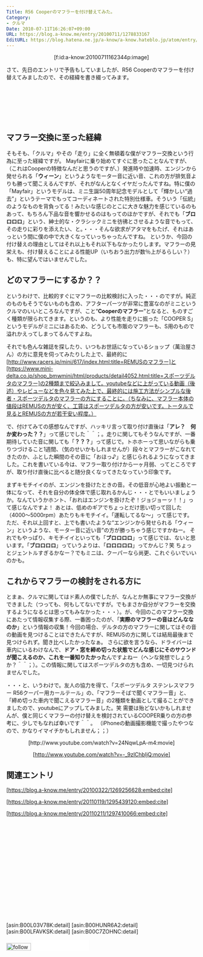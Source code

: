 ```yaml
---
Title: R56 Cooperのマフラーを付け替えてみた。
Category:
- クルマ
Date: 2010-07-11T16:26:07+09:00
URL: https://blog.a-know.me/entry/20100711/1278833167
EditURL: https://blog.hatena.ne.jp/a-know/a-know.hateblo.jp/atom/entry/12921228815727979833
---
```


<div align=center>[f:id:a-know:20100711162344p:image]</div>


さて、先日のエントリで予告もしていましたが、R56 Cooperのマフラーを付け替えてみましたので、その経緯を書き綴ってみます。




<!-- more -->



<script async src="//pagead2.googlesyndication.com/pagead/js/adsbygoogle.js"></script>
<!-- article-top -->
<ins class="adsbygoogle"
     style="display:inline-block;width:728px;height:90px"
     data-ad-client="ca-pub-3463034538369189"
     data-ad-slot="8367620130"></ins>
<script>
(adsbygoogle = window.adsbygoogle || []).push({});
</script>


## マフラー交換に至った経緯
そもそも、「クルマ」やその「走り」に全く無頓着な僕がマフラー交換という行為に至った経緯ですが。
Mayfairに乗り始めてすぐに思ったことなんですが、（これはCooperの特徴なんだと思うのですが、）発進時や加速時、エンジンから発せられる「<span style="font-weight:bold;">ウィーン</span>」というようなモーター音に近い音、これの方が排気音よりも勝って聞こえるんですが、それがなんとなくイヤだったんですね。特に僕の「Mayfair」というモデルは、ミニ生誕50周年記念モデルとして「輝かしい“過去”」というテーマでもってコーディネートされた特別仕様車。そういう「伝統」のようなものを背負ってる！みたいな感じのとこに大きな魅力を感じているのもあって、もちろん下品な音を響かせるのはもってのほかですが、それでも「<span style="font-weight:bold;">ブロロロロ</span>」という、紳士的な・クラシックミニを彷彿とさせるような音でもって、その走りに彩りを添えたい、と。・・・そんな欲求がアタマをもたげ、それはあっという間に僕の中で大きくなっていっちゃったんですね。
というか、今回の付け替えの理由としてはそれ以上もそれ以下もなかったりします。マフラーの見栄えも、付け替えることによる性能UP（いちおう出力が数％上がるらしい？）も、特に望んではいませんでした。


## どのマフラーにするか？？
というわけで、比較的すぐにマフラーの比較検討に入った・・・のですが。純正のものもそうでないものも含め、アフターパーツが非常に豊富なのがミニというクルマのいいところなんですが、こと“<span style="font-weight:bold;">Cooperのマフラー</span>”となると、ものすごく種類が限られてきます。というのも、より性能を走りに振った「COOPER S」というモデルがミニにはあるため、どうしても市販のマフラーも、S用のもので溢れかえってしまってるんですよね。


それでも色んな雑誌を探したり、いつもお世話になっているショップ（萬治屋さん）の方に意見を伺ってみたりした上で、最終的に[http://www.racers.jp/mini/617/index.html:title=REMUSのマフラー]と[https://www.mini-delta.co.jp/shop_bmwmini/html/products/detail4052.html:title=スポーツデルタのマフラー]の2種類まで絞込みまして。youtubeなどに上がっている動画（後述）やレビューなどを色々見てみた上で、最終的には施工方法がシンプルな後者・スポーツデルタのマフラーの方にすることに。（ちなみに、マフラー本体の値段はREMUSの方が安く、工賃はスポーツデルタの方が安いです。トータルで見るとREMUSの方が若干安い程度。）


で、付けてみての感想なんですが、ハッキリ言って取り付け直後は「<span style="font-weight:bold;">アレ？　何か変わった？？</span>」って感じでした＾＾；。走りに関してもそうなんですが、一番期待していた音に関しても「<span style="font-weight:bold;">？？？</span>」って感じで。トホホーって思いながらも乗りつづけること1週間、（気のせいかもしれませんが）段々とマフラーがこなれてきたのか、ふとした瞬間のその音に「おほっ♪」と感じられるようになってきました。これを書いている今は、マフラー取り付けから一ヶ月弱、ってところですが、取り付け直後に比べると随分良くなってきたなっていう印象です。


まずキモチイイのが、エンジンを掛けたときの音。その低音が心地よい振動と一体になって、それを自分の体全体で感じ取れるかんじ・・・とでもいいましょうか。なんていうかホント、「おれはエンジンを掛けたぞ！ジョジョーッ！！」って感じなんですよ！
あとは、低めのギアでちょっとだけ思い切って回した（4000〜5000rpm）あたりもキモチイイ。「運転してるな〜」って感じです。ただ、それ以上回すと、上でも書いたような“エンジンから発せられる「ウィーン」というような、モーター音に近い音”の方が勝っちゃう感じですかねー。
それでもやっぱり、キモチイイといっても「<span style="font-weight:bold;">ブロロロロ</span>」って感じでは、ないと思います。「<span style="font-weight:bold;">ブロロロロ</span>」っていうよりは、「<span style="font-weight:bold;">ロロロロロ</span>」ってかんじ？笑
ちょっとジェントルすぎるかなー？でもミニは、クーパーなら尚更、これぐらいでいいのかも。


## これからマフラーの検討をされる方に
とまぁ、クルマに関してはド素人の僕でしたが、なんとか無事にマフラー交換ができました（つっても、何もしてないですが。でもまさか自分がマフラーを交換するようになるとは思ってもみなかった・・・）。が、今回のこのマフラー交換にあたって情報収集する際、一番困ったのが、「<span style="font-weight:bold;">実際のマフラーの音はどんななのか</span>」という情報の収集！今回の場合、デルタの方のマフラーに関してはその音の動画を見つけることはできたんですが、REMUSの方に関しては結局最後まで見つけられず。聞き比べしたかったなぁ。
さらに欲を言うなら、ドライバーは車内にいるわけなんで、<span style="font-weight:bold;">ドア・窓を締め切った状態でどんな感じにそのサウンドが聞こえるのか、これを一番知りたかった</span>んですよねー（ヘンな発想でしょうか？＾＾；）。この情報に関してはスポーツデルタの方も含め、一切見つけられませんでした。


・・・と、いうわけで。友人の協力を得て、「スポーツデルタ ステンレスマフラー R56クーパー用カールテール」の、「マフラーそばで聞くマフラー音」と、「締め切った車内で聞こえるマフラー音」の2種類を動画として撮ることができましたので、youtubeにアップしてみました。笑
需要は殆どないかもしれませんが、僕と同じくマフラーの付け替えを検討されているCOOPER乗りの方の参考に、少しでもなれば幸いです＾＾。
（iPhoneの動画撮影機能で撮ったやつなので、かなりイマイチかもしれません；；）

<div align=center>
[http://www.youtube.com/watch?v=24NqwLpA-m4:movie]

[http://www.youtube.com/watch?v=-_9zlChbIjQ:movie]</div>


## 関連エントリ
[https://blog.a-know.me/entry/20100322/1269256628:embed:cite]

[https://blog.a-know.me/entry/20110119/1295439120:embed:cite]

[https://blog.a-know.me/entry/20110211/1297410066:embed:cite]



<script async src="//pagead2.googlesyndication.com/pagead/js/adsbygoogle.js"></script>
<!-- article-bottom2 -->
<ins class="adsbygoogle"
     style="display:inline-block;width:300px;height:250px"
     data-ad-client="ca-pub-3463034538369189"
     data-ad-slot="5274552934"></ins>
<script>
(adsbygoogle = window.adsbygoogle || []).push({});
</script>

[asin:B00L03V78K:detail]
[asin:B00HUNR6A2:detail]
[asin:B00LFAVKSK:detail]
[asin:B00C7ZOHNC:detail]



<div>
<a href='http://cloud.feedly.com/#subscription%2Ffeed%2Fhttp%3A%2F%2Fblog.a-know.me%2Ffeed'  target='blank'><img id='feedlyFollow' src='//s3.feedly.com/img/follows/feedly-follow-rectangle-volume-small_2x.png' alt='follow us in feedly' width='65' height='20'></a>

<iframe src="//blog.hatena.ne.jp/a-know/a-know.hateblo.jp/subscribe/iframe" allowtransparency="true" frameborder="0" scrolling="no" width="150" height="28"></iframe>
</div>


<script src="https://moshi-moshi.moshimo.works/moshimoshi/a_know_blog/20100711-1278833167?title=R56%20Cooper%E3%81%AE%E3%83%9E%E3%83%95%E3%83%A9%E3%83%BC%E3%82%92%E4%BB%98%E3%81%91%E6%9B%BF%E3%81%88%E3%81%A6%E3%81%BF%E3%81%9F%E3%80%82"></script>

